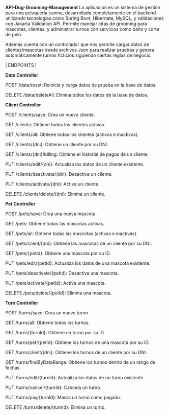 **API-Dog-Grooming-Management**
La aplicación es un sistema de gestión para una peluquería canina, desarrollada completamente en el backend utilizando tecnologías como Spring Boot, Hibernate, MySQL, y validaciones con Jakarta Validation API. Permite manejar citas de grooming para mascotas, clientes, y administrar turnos con servicios como baño y corte de pelo.

Además cuenta con un controlador que nos permite cargar datos de clientes/mascotas desde archivos Json para realizar pruebas y genera automaticamente turnos ficticios siguiendo ciertas reglas de negocio. 


| ENDPOINTS |


**Data Controller**

POST /data/reset: Reinicia y carga datos de prueba en la base de datos.

DELETE /data/deleteAll: Elimina todos los datos de la base de datos.




**Client Controller**

POST /clients/save: Crea un nuevo cliente.

GET /clients: Obtiene todos los clientes activos.

GET /clients/all: Obtiene todos los clientes (activos e inactivos).

GET /clients/{dni}: Obtiene un cliente por su DNI.

GET /clients/{dni}/billing: Obtiene el historial de pagos de un cliente.

PUT /clients/edit/{dni}: Actualiza los datos de un cliente existente.

PUT /clients/deactivate/{dni}: Desactiva un cliente.

PUT /clients/activate/{dni}: Activa un cliente.

DELETE /clients/delete/{dni}: Elimina un cliente.




**Pet Controller**

POST /pets/save: Crea una nueva mascota.

GET /pets: Obtiene todas las mascotas activas.

GET /pets/all: Obtiene todas las mascotas (activas e inactivas).

GET /pets/client/{dni}: Obtiene las mascotas de un cliente por su DNI.

GET /pets/{petId}: Obtiene una mascota por su ID.

PUT /pets/edit/{petId}: Actualiza los datos de una mascota existente.

PUT /pets/deactivate/{petId}: Desactiva una mascota.

PUT /pets/activate/{petId}: Activa una mascota.

DELETE /pets/delete/{petId}: Elimina una mascota.




**Turn Controller**

POST /turns/save: Crea un nuevo turno.

GET /turns/all: Obtiene todos los turnos.

GET /turns/{turnId}: Obtiene un turno por su ID.

GET /turns/pet/{petId}: Obtiene los turnos de una mascota por su ID.

GET /turns/client/{dni}: Obtiene los turnos de un cliente por su DNI.

GET /turns/findByDataRange: Obtiene los turnos dentro de un rango de fechas.

PUT /turns/edit/{turnId}: Actualiza los datos de un turno existente.

PUT /turns/cancel/{turnId}: Cancela un turno.

PUT /turns/pay/{turnId}: Marca un turno como pagado.

DELETE /turns/delete/{turnId}: Elimina un turno.
